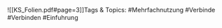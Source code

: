 
![[KS_Folien.pdf#page=3]]Tags & Topics:
   #Mehrfachnutzung
   #Verbinde
   #Verbinden
   #Einfuhrung